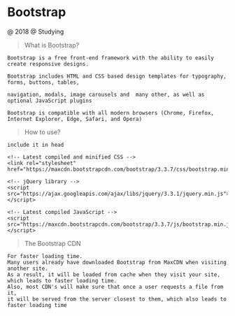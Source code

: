 # Bootstrap
@ 2018
@ Studying

> What is Bootstrap?

    Bootstrap is a free front-end framework with the ability to easily create responsive designs.
    
    Bootstrap includes HTML and CSS based design templates for typography, forms, buttons, tables, 
    
    navigation, modals, image carousels and  many other, as well as optional JavaScript plugins 
    
    Bootstrap is compatible with all modern browsers (Chrome, Firefox, Internet Explorer, Edge, Safari, and Opera)

> How to use?
    
    include it in head 
    
    <!-- Latest compiled and minified CSS -->
    <link rel="stylesheet" href="https://maxcdn.bootstrapcdn.com/bootstrap/3.3.7/css/bootstrap.min.css">

    <!-- jQuery library -->
    <script src="https://ajax.googleapis.com/ajax/libs/jquery/3.3.1/jquery.min.js"></script>

    <!-- Latest compiled JavaScript -->
    <script src="https://maxcdn.bootstrapcdn.com/bootstrap/3.3.7/js/bootstrap.min.js"></script> 

> The Bootstrap CDN
   
    For faster loading time.
    Many users already have downloaded Bootstrap from MaxCDN when visiting another site. 
    As a result, it will be loaded from cache when they visit your site, which leads to faster loading time. 
    Also, most CDN's will make sure that once a user requests a file from it, 
    it will be served from the server closest to them, which also leads to faster loading time
